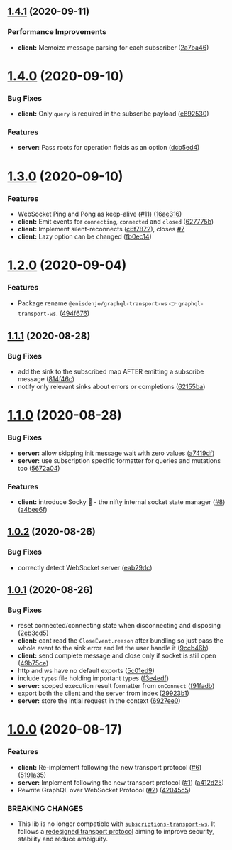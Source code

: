 ## [1.4.1](https://github.com/enisdenjo/graphql-transport-ws/compare/v1.4.0...v1.4.1) (2020-09-11)


### Performance Improvements

* **client:** Memoize message parsing for each subscriber ([2a7ba46](https://github.com/enisdenjo/graphql-transport-ws/commit/2a7ba4642c0ea1a3294b8b3ea3440957ec7fcb7b))

# [1.4.0](https://github.com/enisdenjo/graphql-transport-ws/compare/v1.3.0...v1.4.0) (2020-09-10)


### Bug Fixes

* **client:** Only `query` is required in the subscribe payload ([e892530](https://github.com/enisdenjo/graphql-transport-ws/commit/e892530b37108a210976e416b2f5eb3004be7ad3))


### Features

* **server:** Pass roots for operation fields as an option ([dcb5ed4](https://github.com/enisdenjo/graphql-transport-ws/commit/dcb5ed4dcc3c4569b104b2cbe9979161fad2ff0a))

# [1.3.0](https://github.com/enisdenjo/graphql-transport-ws/compare/v1.2.0...v1.3.0) (2020-09-10)


### Features

* WebSocket Ping and Pong as keep-alive ([#11](https://github.com/enisdenjo/graphql-transport-ws/issues/11)) ([16ae316](https://github.com/enisdenjo/graphql-transport-ws/commit/16ae316b35a90d45f379336ec3ed5bedf3f2e28e))
* **client:** Emit events for `connecting`, `connected` and `closed` ([627775b](https://github.com/enisdenjo/graphql-transport-ws/commit/627775b8e1aca8f359607020ff2c3bcc37b50787))
* **client:** Implement silent-reconnects ([c6f7872](https://github.com/enisdenjo/graphql-transport-ws/commit/c6f7872126300befcc47e8e46e82342c2924f453)), closes [#7](https://github.com/enisdenjo/graphql-transport-ws/issues/7)
* **client:** Lazy option can be changed ([fb0ec14](https://github.com/enisdenjo/graphql-transport-ws/commit/fb0ec1478e5219eb75e6bf2a1c2fd2a3a9cbb90d))

# [1.2.0](https://github.com/enisdenjo/graphql-transport-ws/compare/v1.1.1...v1.2.0) (2020-09-04)


### Features

* Package rename `@enisdenjo/graphql-transport-ws` 👉 `graphql-transport-ws`. ([494f676](https://github.com/enisdenjo/graphql-transport-ws/commit/494f6766279325769e81f52ce7b4b442c85f9476))

## [1.1.1](https://github.com/enisdenjo/graphql-transport-ws/compare/v1.1.0...v1.1.1) (2020-08-28)


### Bug Fixes

* add the sink to the subscribed map AFTER emitting a subscribe message ([814f46c](https://github.com/enisdenjo/graphql-transport-ws/commit/814f46c119792aaa240d0fcdb318dccdd1cc0e87))
* notify only relevant sinks about errors or completions ([62155ba](https://github.com/enisdenjo/graphql-transport-ws/commit/62155ba0b79516141633b86765921b2401fcc2ed))

# [1.1.0](https://github.com/enisdenjo/graphql-transport-ws/compare/v1.0.2...v1.1.0) (2020-08-28)


### Bug Fixes

* **server:** allow skipping init message wait with zero values ([a7419df](https://github.com/enisdenjo/graphql-transport-ws/commit/a7419df077acb018418016c7a06716fb3c054ddb))
* **server:** use subscription specific formatter for queries and mutations too ([5672a04](https://github.com/enisdenjo/graphql-transport-ws/commit/5672a045332ea835e6ff7ce862c7c2a46729363b))


### Features

* **client:** introduce Socky 🧦 - the nifty internal socket state manager ([#8](https://github.com/enisdenjo/graphql-transport-ws/issues/8)) ([a4bee6f](https://github.com/enisdenjo/graphql-transport-ws/commit/a4bee6fb8c1bd56637363a76f6ab0c3b64f55931))

## [1.0.2](https://github.com/enisdenjo/graphql-transport-ws/compare/v1.0.1...v1.0.2) (2020-08-26)


### Bug Fixes

* correctly detect WebSocket server ([eab29dc](https://github.com/enisdenjo/graphql-transport-ws/commit/eab29dcae3d031a117de37dee09770833e9573cf))

## [1.0.1](https://github.com/enisdenjo/graphql-transport-ws/compare/v1.0.0...v1.0.1) (2020-08-26)


### Bug Fixes

* reset connected/connecting state when disconnecting and disposing ([2eb3cd5](https://github.com/enisdenjo/graphql-transport-ws/commit/2eb3cd5965cf34f6d6b21748daea520163b9c789))
* **client:** cant read the `CloseEvent.reason` after bundling so just pass the whole event to the sink error and let the user handle it ([9ccb46b](https://github.com/enisdenjo/graphql-transport-ws/commit/9ccb46bc80024cb2de823702d2bd308052c6c516))
* **client:** send complete message and close only if socket is still open ([49b75ce](https://github.com/enisdenjo/graphql-transport-ws/commit/49b75cec60fec9c8a42119b124a9c54d29d30308))
* http and ws have no default exports ([5c01ed9](https://github.com/enisdenjo/graphql-transport-ws/commit/5c01ed924793ce17f036d26d9d5d63cd5cecc6aa))
* include `types` file holding important types ([f3e4edf](https://github.com/enisdenjo/graphql-transport-ws/commit/f3e4edf96e5c6cecf025811e2beb7ecc324ea962))
* **server:** scoped execution result formatter from `onConnect` ([f91fadb](https://github.com/enisdenjo/graphql-transport-ws/commit/f91fadb6464a6e74f9a11555026dd5f9279df563))
* export both the client and the server from index ([29923b1](https://github.com/enisdenjo/graphql-transport-ws/commit/29923b1e35a462c5b5a19d64603d59f25c1c5987))
* **server:** store the intial request in the context ([6927ee0](https://github.com/enisdenjo/graphql-transport-ws/commit/6927ee01c0b8224f8290322a964e70382614d0e8))

# [1.0.0](https://github.com/enisdenjo/graphql-transport-ws/compare/v0.0.2...v1.0.0) (2020-08-17)


### Features

* **client:** Re-implement following the new transport protocol ([#6](https://github.com/enisdenjo/graphql-transport-ws/issues/6)) ([5191a35](https://github.com/enisdenjo/graphql-transport-ws/commit/5191a358098c6f9a661ae90e0420fa430db9152c))
* **server:** Implement following the new transport protocol ([#1](https://github.com/enisdenjo/graphql-transport-ws/issues/1)) ([a412d25](https://github.com/enisdenjo/graphql-transport-ws/commit/a412d2570e484046a058c11f39813c7794ec9147))
* Rewrite GraphQL over WebSocket Protocol ([#2](https://github.com/enisdenjo/graphql-transport-ws/issues/2)) ([42045c5](https://github.com/enisdenjo/graphql-transport-ws/commit/42045c577de9d95a81a37d850b38f4482914cebd))


### BREAKING CHANGES

* This lib is no longer compatible with [`subscriptions-transport-ws`](https://github.com/apollographql/subscriptions-transport-ws). It follows a [redesigned transport protocol](https://github.com/enisdenjo/graphql-transport-ws/blob/2b8c3f095d382d299e9e1670eb907b37591626ca/PROTOCOL.md) aiming to improve security, stability and reduce ambiguity.
